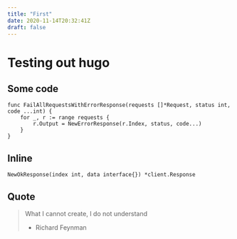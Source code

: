 ```yaml
---
title: "First"
date: 2020-11-14T20:32:41Z
draft: false
---
```


# Testing out hugo

## Some code

```
func FailAllRequestsWithErrorResponse(requests []*Request, status int, code ...int) {
	for _, r := range requests {
		r.Output = NewErrorResponse(r.Index, status, code...)
	}
}
```

## Inline
`NewOkResponse(index int, data interface{}) *client.Response`

## Quote
> What I cannot create, I do not understand
> - Richard Feynman

